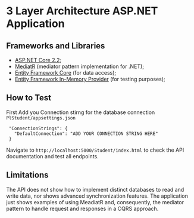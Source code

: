 # 3 Layer Architecture ASP.NET Application


## Frameworks and Libraries
- [ASP.NET Core 2.2](https://docs.microsoft.com/pt-br/aspnet/core/?view=aspnetcore-2.2);
- [MediatR](https://github.com/jbogard/MediatR) (mediator pattern implementation for .NET);
- [Entity Framework Core](https://docs.microsoft.com/en-us/ef/core/) (for data access);
- [Entity Framework In-Memory Provider](https://docs.microsoft.com/en-us/ef/core/miscellaneous/testing/in-memory) (for testing purposes);

## How to Test

First Add you Connection stirng for the database connection `PlStudent/appsettings.json`

```
 "ConnectionStrings": {
   "DefaultConnection": "ADD YOUR CONNECTION STRING HERE"
 }
```

Navigate to `http://localhost:5000/Student/index.html` to check the API documentation and test all endpoints.

## Limitations

The API does not show how to implement distinct databases to read and write data, nor shows advanced synchronization features. The application just shows examples of using MeadiatR and, consequently, the mediator pattern to handle request and responses in a CQRS approach.
